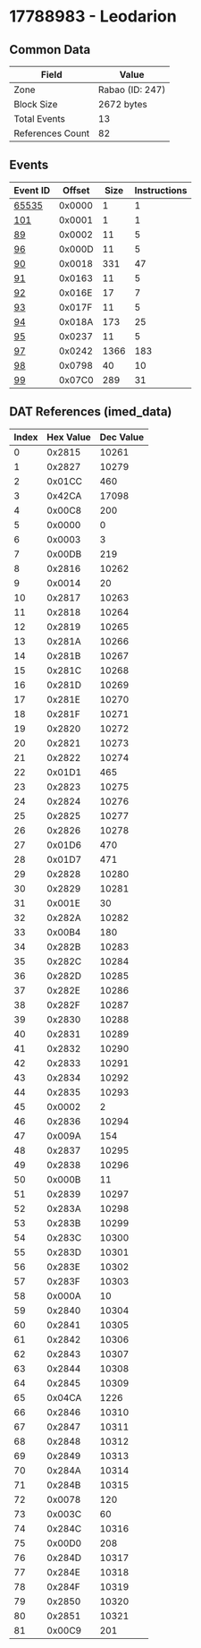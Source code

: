 # 17788983 - Leodarion

## Common Data

| Field            | Value           |
|------------------|-----------------|
| Zone             | Rabao (ID: 247) |
| Block Size       | 2672 bytes      |
| Total Events     | 13              |
| References Count | 82              |

## Events

| Event ID            | Offset   |   Size |   Instructions |
|---------------------|----------|--------|----------------|
| [65535](./65535.md) | 0x0000   |      1 |              1 |
| [101](./101.md)     | 0x0001   |      1 |              1 |
| [89](./89.md)       | 0x0002   |     11 |              5 |
| [96](./96.md)       | 0x000D   |     11 |              5 |
| [90](./90.md)       | 0x0018   |    331 |             47 |
| [91](./91.md)       | 0x0163   |     11 |              5 |
| [92](./92.md)       | 0x016E   |     17 |              7 |
| [93](./93.md)       | 0x017F   |     11 |              5 |
| [94](./94.md)       | 0x018A   |    173 |             25 |
| [95](./95.md)       | 0x0237   |     11 |              5 |
| [97](./97.md)       | 0x0242   |   1366 |            183 |
| [98](./98.md)       | 0x0798   |     40 |             10 |
| [99](./99.md)       | 0x07C0   |    289 |             31 |

## DAT References (imed_data)

|   Index | Hex Value   |   Dec Value |
|---------|-------------|-------------|
|       0 | 0x2815      |       10261 |
|       1 | 0x2827      |       10279 |
|       2 | 0x01CC      |         460 |
|       3 | 0x42CA      |       17098 |
|       4 | 0x00C8      |         200 |
|       5 | 0x0000      |           0 |
|       6 | 0x0003      |           3 |
|       7 | 0x00DB      |         219 |
|       8 | 0x2816      |       10262 |
|       9 | 0x0014      |          20 |
|      10 | 0x2817      |       10263 |
|      11 | 0x2818      |       10264 |
|      12 | 0x2819      |       10265 |
|      13 | 0x281A      |       10266 |
|      14 | 0x281B      |       10267 |
|      15 | 0x281C      |       10268 |
|      16 | 0x281D      |       10269 |
|      17 | 0x281E      |       10270 |
|      18 | 0x281F      |       10271 |
|      19 | 0x2820      |       10272 |
|      20 | 0x2821      |       10273 |
|      21 | 0x2822      |       10274 |
|      22 | 0x01D1      |         465 |
|      23 | 0x2823      |       10275 |
|      24 | 0x2824      |       10276 |
|      25 | 0x2825      |       10277 |
|      26 | 0x2826      |       10278 |
|      27 | 0x01D6      |         470 |
|      28 | 0x01D7      |         471 |
|      29 | 0x2828      |       10280 |
|      30 | 0x2829      |       10281 |
|      31 | 0x001E      |          30 |
|      32 | 0x282A      |       10282 |
|      33 | 0x00B4      |         180 |
|      34 | 0x282B      |       10283 |
|      35 | 0x282C      |       10284 |
|      36 | 0x282D      |       10285 |
|      37 | 0x282E      |       10286 |
|      38 | 0x282F      |       10287 |
|      39 | 0x2830      |       10288 |
|      40 | 0x2831      |       10289 |
|      41 | 0x2832      |       10290 |
|      42 | 0x2833      |       10291 |
|      43 | 0x2834      |       10292 |
|      44 | 0x2835      |       10293 |
|      45 | 0x0002      |           2 |
|      46 | 0x2836      |       10294 |
|      47 | 0x009A      |         154 |
|      48 | 0x2837      |       10295 |
|      49 | 0x2838      |       10296 |
|      50 | 0x000B      |          11 |
|      51 | 0x2839      |       10297 |
|      52 | 0x283A      |       10298 |
|      53 | 0x283B      |       10299 |
|      54 | 0x283C      |       10300 |
|      55 | 0x283D      |       10301 |
|      56 | 0x283E      |       10302 |
|      57 | 0x283F      |       10303 |
|      58 | 0x000A      |          10 |
|      59 | 0x2840      |       10304 |
|      60 | 0x2841      |       10305 |
|      61 | 0x2842      |       10306 |
|      62 | 0x2843      |       10307 |
|      63 | 0x2844      |       10308 |
|      64 | 0x2845      |       10309 |
|      65 | 0x04CA      |        1226 |
|      66 | 0x2846      |       10310 |
|      67 | 0x2847      |       10311 |
|      68 | 0x2848      |       10312 |
|      69 | 0x2849      |       10313 |
|      70 | 0x284A      |       10314 |
|      71 | 0x284B      |       10315 |
|      72 | 0x0078      |         120 |
|      73 | 0x003C      |          60 |
|      74 | 0x284C      |       10316 |
|      75 | 0x00D0      |         208 |
|      76 | 0x284D      |       10317 |
|      77 | 0x284E      |       10318 |
|      78 | 0x284F      |       10319 |
|      79 | 0x2850      |       10320 |
|      80 | 0x2851      |       10321 |
|      81 | 0x00C9      |         201 |
